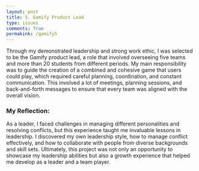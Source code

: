 ```yaml
---
layout: post
title: 5. Gamify Product Lead
type: issues
comments: True
permakink: /gamify5
---
```


Through my demonstrated leadership and strong work ethic, I was selected to be the Gamify product lead, a role that involved overseeing five teams and more than 20 students from different periods. My main responsibility was to guide the creation of a combined and cohesive game that users could play, which required careful planning, coordination, and constant communication. This involved a lot of meetings, planning sessions, and back-and-forth messages to ensure that every team was aligned with the overall vision. 

### My Reflection:
As a leader, I faced challenges in managing different personalities and resolving conflicts, but this experience taught me invaluable lessons in leadership. I discovered my own leadership style, how to manage conflict effectively, and how to collaborate with people from diverse backgrounds and skill sets. Ultimately, this project was not only an opportunity to showcase my leadership abilities but also a growth experience that helped me develop as a leader and a team player.

